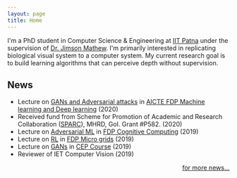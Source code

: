```yaml
---
layout: page
title: Home
---
```


I'm a PhD student in Computer Science & Engineering at
[IIT Patna](https://www.iitp.ac.in) under the supervision of 
[Dr. Jimson Mathew](https://www.iitp.ac.in/index.php/en-us/people/faculty/2-uncategorised/212-view-profile-23). 
I'm primarily interested in replicating biological visual system 
to a computer system. My current research goal is to build 
learning algorithms that can perceive depth without supervision.

## News

* Lecture on [GANs and Adversarial attacks](talks) in [AICTE FDP Machine learning and Deep learning](https://www.cusat.ac.in/events/events_2776_FDP_brochure_new.pdf) (2020)
* Received fund from Scheme for Promotion of Academic and Research Collaboration ([SPARC](https://sparc.iitkgp.ac.in/)), MHRD, GoI. Grant #P582. (2020)
* Lecture  on [Adversarial ML](talks) in [FDP Cognitive Computing](http://www.mace.ac.in/Website/Uploads/DepartmentDownloads/637105962391897267.jpeg)  (2019)
* Lecture on [RL](talks) in [FDP Micro grids](https://sites.google.com/view/faculty-development-programiit/Introduction) (2019) 
* Lecture on [GANs](talks) in [CEP Course](http://www.iitp.ac.in/cep/course.html) (2019)
* Reviewer of IET Computer Vision (2019)
<p style="text-align:right"><a href="/newsarchive">for more news...</a></p>